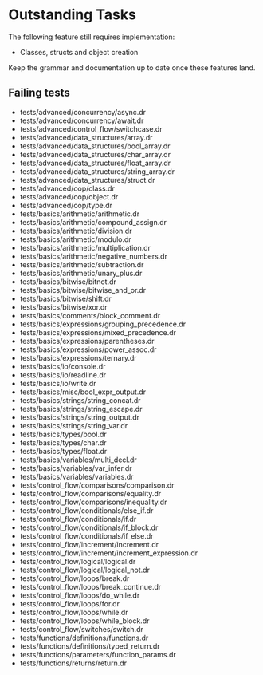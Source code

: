 # Outstanding Tasks

The following feature still requires implementation:

- Classes, structs and object creation

Keep the grammar and documentation up to date once these features land.

## Failing tests

- tests/advanced/concurrency/async.dr
- tests/advanced/concurrency/await.dr
- tests/advanced/control_flow/switchcase.dr
- tests/advanced/data_structures/array.dr
- tests/advanced/data_structures/bool_array.dr
- tests/advanced/data_structures/char_array.dr
- tests/advanced/data_structures/float_array.dr
- tests/advanced/data_structures/string_array.dr
- tests/advanced/data_structures/struct.dr
- tests/advanced/oop/class.dr
- tests/advanced/oop/object.dr
- tests/advanced/oop/type.dr
- tests/basics/arithmetic/arithmetic.dr
- tests/basics/arithmetic/compound_assign.dr
- tests/basics/arithmetic/division.dr
- tests/basics/arithmetic/modulo.dr
- tests/basics/arithmetic/multiplication.dr
- tests/basics/arithmetic/negative_numbers.dr
- tests/basics/arithmetic/subtraction.dr
- tests/basics/arithmetic/unary_plus.dr
- tests/basics/bitwise/bitnot.dr
- tests/basics/bitwise/bitwise_and_or.dr
- tests/basics/bitwise/shift.dr
- tests/basics/bitwise/xor.dr
- tests/basics/comments/block_comment.dr
- tests/basics/expressions/grouping_precedence.dr
- tests/basics/expressions/mixed_precedence.dr
- tests/basics/expressions/parentheses.dr
- tests/basics/expressions/power_assoc.dr
- tests/basics/expressions/ternary.dr
- tests/basics/io/console.dr
- tests/basics/io/readline.dr
- tests/basics/io/write.dr
- tests/basics/misc/bool_expr_output.dr
- tests/basics/strings/string_concat.dr
- tests/basics/strings/string_escape.dr
- tests/basics/strings/string_output.dr
- tests/basics/strings/string_var.dr
- tests/basics/types/bool.dr
- tests/basics/types/char.dr
- tests/basics/types/float.dr
- tests/basics/variables/multi_decl.dr
- tests/basics/variables/var_infer.dr
- tests/basics/variables/variables.dr
- tests/control_flow/comparisons/comparison.dr
- tests/control_flow/comparisons/equality.dr
- tests/control_flow/comparisons/inequality.dr
- tests/control_flow/conditionals/else_if.dr
- tests/control_flow/conditionals/if.dr
- tests/control_flow/conditionals/if_block.dr
- tests/control_flow/conditionals/if_else.dr
- tests/control_flow/increment/increment.dr
- tests/control_flow/increment/increment_expression.dr
- tests/control_flow/logical/logical.dr
- tests/control_flow/logical/logical_not.dr
- tests/control_flow/loops/break.dr
- tests/control_flow/loops/break_continue.dr
- tests/control_flow/loops/do_while.dr
- tests/control_flow/loops/for.dr
- tests/control_flow/loops/while.dr
- tests/control_flow/loops/while_block.dr
- tests/control_flow/switches/switch.dr
- tests/functions/definitions/functions.dr
- tests/functions/definitions/typed_return.dr
- tests/functions/parameters/function_params.dr
- tests/functions/returns/return.dr
